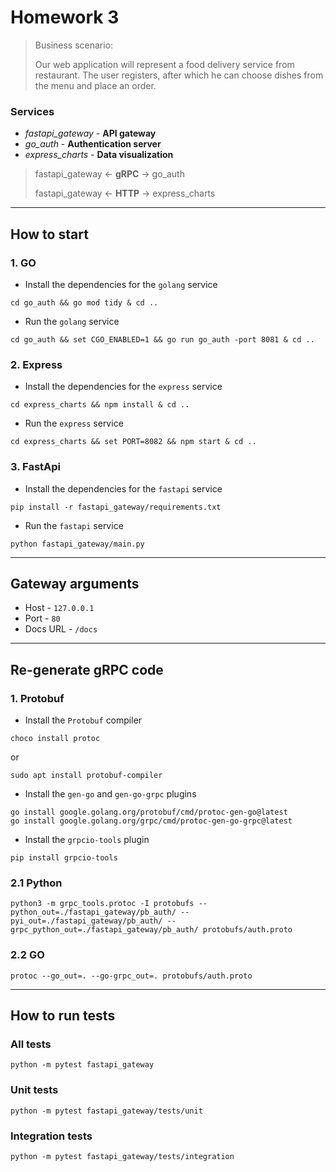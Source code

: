 # Homework 3

> Business scenario:
>
> Our web application will represent a food delivery service from restaurant. 
> The user registers, after which he can choose dishes from the menu and place an order.

### Services

- *fastapi_gateway* - **API gateway**
- *go_auth* - **Authentication server**
- *express_charts* - **Data visualization**

> fastapi_gateway ← **gRPC** → go_auth
> 
> fastapi_gateway ← **HTTP** → express_charts

---

## How to start

### 1. GO

- Install the dependencies for the `golang` service

```
cd go_auth && go mod tidy & cd ..
```

- Run the `golang` service

```
cd go_auth && set CGO_ENABLED=1 && go run go_auth -port 8081 & cd ..
```

### 2. Express

- Install the dependencies for the `express` service

```
cd express_charts && npm install & cd ..
```

- Run the `express` service

```
cd express_charts && set PORT=8082 && npm start & cd ..
```

### 3. FastApi

- Install the dependencies for the `fastapi` service

```
pip install -r fastapi_gateway/requirements.txt
```

- Run the `fastapi` service

```
python fastapi_gateway/main.py
```

---

## Gateway arguments

- Host - <code>127.0.0.1</code>
- Port - <code>80</code>
- Docs URL - <code>/docs</code>

---

## Re-generate gRPC code

### 1. Protobuf

- Install the `Protobuf` compiler

```
choco install protoc
```
or
```
sudo apt install protobuf-compiler
```

- Install the `gen-go` and `gen-go-grpc` plugins

```
go install google.golang.org/protobuf/cmd/protoc-gen-go@latest
go install google.golang.org/grpc/cmd/protoc-gen-go-grpc@latest
```

- Install the `grpcio-tools` plugin

```
pip install grpcio-tools
```
### 2.1 Python

```
python3 -m grpc_tools.protoc -I protobufs --python_out=./fastapi_gateway/pb_auth/ --pyi_out=./fastapi_gateway/pb_auth/ --grpc_python_out=./fastapi_gateway/pb_auth/ protobufs/auth.proto
```

### 2.2 GO

```
protoc --go_out=. --go-grpc_out=. protobufs/auth.proto
```

---

## How to run tests

### All tests

```
python -m pytest fastapi_gateway
```

### Unit tests

```
python -m pytest fastapi_gateway/tests/unit
```

### Integration tests

```
python -m pytest fastapi_gateway/tests/integration
```